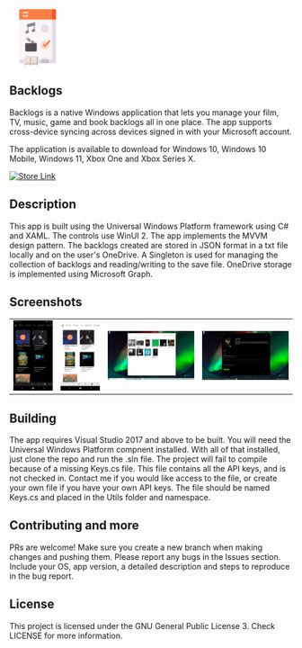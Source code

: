 <img src="backlog/Assets/app-icon.png" width="100" height="100" />
<h2>Backlogs</h2>

Backlogs is a native Windows application that lets you manage your film, TV, music, game and book backlogs all in one place. The app supports cross-device syncing across devices signed in with your Microsoft account.

The application is available to download for Windows 10, Windows 10 Mobile, Windows 11, Xbox One and Xbox Series X.

<a href='https://www.microsoft.com/store/productId/9N2H8CM2KWVZ'><img src='https://developer.microsoft.com/en-us/store/badges/images/English_get-it-from-MS.png' alt='Store Link' height="50px"/></a>


## Description
This app is built using the Universal Windows Platform framework using C# and XAML. The controls use WinUI 2. The app implements the MVVM design pattern. The backlogs created are stored in JSON format in a txt file locally and on the user's OneDrive. A Singleton is used for managing the collection of backlogs and reading/writing to the save file. OneDrive storage is implemented using Microsoft Graph.

## Screenshots
<table><tr>
<td> <img src="backlog/Screenshots/Mobile.png" alt="Drawing" style="width: 250px;"/> </td>
<td> <img src="backlog/Screenshots/Mobile-light.png" alt="Drawing" style="width: 250px;"/> </td>
<td> <img src="backlog/Screenshots/Desktop-light.png" alt="Drawing" style="width: 550px;"/> </td>
<td> <img src="backlog/Screenshots/Desktop-detail.png" alt="Drawing" style="width: 550px;"/> </td>
</tr></table>

## Building
The app requires Visual Studio 2017 and above to be built. You will need the Universal Windows Platform compnent installed. With all of that installed, just clone the repo and run the .sln file. 
The project will fail to compile because of a missing Keys.cs file. This file contains all the API keys, and is not checked in. Contact me if you would like access to the file, or create your own file if you have your own API keys. The file should be named Keys.cs and placed in the Utils folder and namespace. 

## Contributing and more
PRs are welcome! Make sure you create a new branch when making changes and pushing them. 
Please report any bugs in the Issues section. Include your OS, app version, a detailed description and steps to reproduce in the bug report.

## License 
This project is licensed under the GNU General Public License 3. Check LICENSE for more information.
